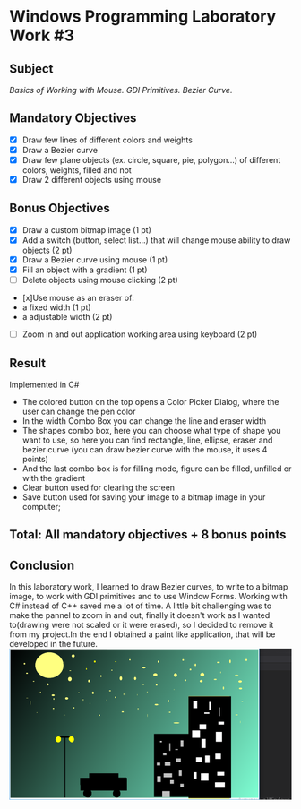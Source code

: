# Windows Programming Laboratory Work #3
## Subject
_Basics of Working with Mouse. GDI Primitives. Bezier Curve._

## Mandatory Objectives
- [x] Draw few lines of different colors and weights
- [x] Draw a Bezier curve
- [x] Draw few plane objects (ex. circle, square, pie, polygon...) of different colors, weights, filled and not
- [x] Draw 2 different objects using mouse

## Bonus Objectives

- [x] Draw a custom bitmap image (1 pt) 
- [x] Add a switch (button, select list...) that will change mouse ability to draw objects (2 pt)
- [x] Draw a Bezier curve using mouse (1 pt)
- [x] Fill an object with a gradient (1 pt)
- [ ] Delete objects using mouse clicking (2 pt)
- [x]Use mouse as an eraser of:
 - a fixed width (1 pt)
 - a adjustable width (2 pt)
- [ ] Zoom in and out application working area using keyboard (2 pt)

## Result
Implemented in C#
* The colored button on the top opens a Color Picker Dialog, where the user can change the pen color
* In the width Combo Box you can change the line and eraser width 
* The shapes combo box, here you can choose what type of shape you want to use, so here you can find rectangle, line, ellipse, eraser and bezier curve
(you can draw bezier curve with the mouse, it uses 4 points)
 * And the last combo box is for filling mode, figure can be filled, unfilled or with the gradient
 * Clear button used for clearing the screen
 * Save button used for saving your image to a bitmap image in your computer;
## Total: All mandatory objectives + 8 bonus points
  
  ## Conclusion
  In this laboratory work, I learned to draw Bezier curves, to write to a bitmap image, to work with GDI primitives and to use Window Forms. Working with C# instead of C++ saved me a lot of time. A little bit challenging was to make the pannel to zoom in and out, finally it doesn't work as I wanted to(drawing were not scaled or it were erased), so I decided to remove it from my project.In the end I obtained a paint like application, that will be developed in the future.
  ![night](Results/night.bmp)
  
  
